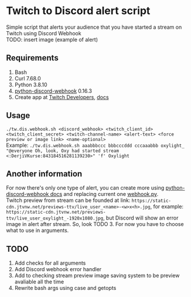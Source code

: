 # Twitch to Discord alert script
Simple script that alerts your audience that you have started a stream on Twitch using Discord Webhook<br />
TODO: insert image (example of alert)<br />
## Requirements
1. Bash
2. Curl 7.68.0
2. Python 3.8.10
3. [python-discord-webhook](https://github.com/lovvskillz/python-discord-webhook/) 0.16.3
4. Create app at [Twitch Developers](https://dev.twitch.tv/console), [docs](https://dev.twitch.tv/docs/api/get-started)
## Usage
`./tw.dis.webhook.sh <discord_webhook> <twitch_client_id> <twitch_client_secret> <twitch-channel-name> <alert-text> <force preview or image link> <name-optional>`<br />
Example: `./tw.dis.webhook.sh aaabbbccc bbbcccddd cccaaabbb oxylight_ "@everyone Oh, look, Oxy had started stream <:DerjiVKurse:843184516281139230>" 'f' Oxylight`
## Another information
For now there's only one type of alert, you can create more using [python-discord-webhook docs](https://github.com/lovvskillz/python-discord-webhook/#basic-webhook) and replacing current one [webhook.py](/webhook.py).<br />
Twitch preview from stream can be founded at link: `https://static-cdn.jtvnw.net/previews-ttv/live_user_<name>-<w>x<h>.jpg`, for example: `https://static-cdn.jtvnw.net/previews-ttv/live_user_oxylight_-1920x1080.jpg`, but Discord will show an error image in alert after stream. So, look TODO 3. For now you have to choose what to use in arguments.<br />
## TODO
1. Add checks for all arguments
2. Add Discord webhook error handler
3. Add to checking stream preview image saving system to be preview avaliable all the time
4. Rewrite bash args using case and getopts